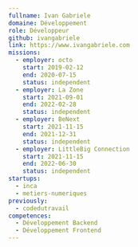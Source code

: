 ```yaml
---
fullname: Ivan Gabriele
domaine: Développement
role: Développeur
github: ivangabriele
link: https://www.ivangabriele.com
missions:
  - employer: octo
    start: 2019-02-12
    end: 2020-07-15
    status: independent
  - employer: La Zone
    start: 2021-09-01
    end: 2022-02-28
    status: independent
  - employer: BeNext
    start: 2021-11-15
    end: 2021-12-31
    status: independent
  - employer: LittleBig Connection
    start: 2021-11-15
    end: 2022-06-30
    status: independent
startups:
  - inca
  - metiers-numeriques
previously:
  - codedutravail
competences:
  - Développement Backend
  - Développement Frontend
---
```

